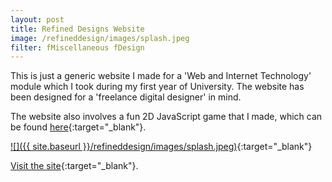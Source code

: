 ```yaml
---
layout: post
title: Refined Designs Website
image: /refineddesign/images/splash.jpeg
filter: fMiscellaneous fDesign
---
```


This is just a generic website I made for a 'Web and Internet Technology' module which I took during my first year of University. The website has been designed for a 'freelance digital designer' in mind.

The website also involves a fun 2D JavaScript game that I made, which can be found [here]({{site.baseurl}}/refineddesign/demo.html){:target="_blank"}.

[![]({{ site.baseurl }}/refineddesign/images/splash.jpeg)](../refineddesign/){:target="_blank"}

[Visit the site](../refineddesign/){:target="_blank"}.
